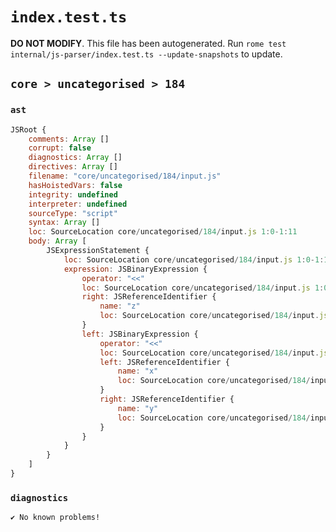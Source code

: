 # `index.test.ts`

**DO NOT MODIFY**. This file has been autogenerated. Run `rome test internal/js-parser/index.test.ts --update-snapshots` to update.

## `core > uncategorised > 184`

### `ast`

```javascript
JSRoot {
	comments: Array []
	corrupt: false
	diagnostics: Array []
	directives: Array []
	filename: "core/uncategorised/184/input.js"
	hasHoistedVars: false
	integrity: undefined
	interpreter: undefined
	sourceType: "script"
	syntax: Array []
	loc: SourceLocation core/uncategorised/184/input.js 1:0-1:11
	body: Array [
		JSExpressionStatement {
			loc: SourceLocation core/uncategorised/184/input.js 1:0-1:11
			expression: JSBinaryExpression {
				operator: "<<"
				loc: SourceLocation core/uncategorised/184/input.js 1:0-1:11
				right: JSReferenceIdentifier {
					name: "z"
					loc: SourceLocation core/uncategorised/184/input.js 1:10-1:11 (z)
				}
				left: JSBinaryExpression {
					operator: "<<"
					loc: SourceLocation core/uncategorised/184/input.js 1:0-1:6
					left: JSReferenceIdentifier {
						name: "x"
						loc: SourceLocation core/uncategorised/184/input.js 1:0-1:1 (x)
					}
					right: JSReferenceIdentifier {
						name: "y"
						loc: SourceLocation core/uncategorised/184/input.js 1:5-1:6 (y)
					}
				}
			}
		}
	]
}
```

### `diagnostics`

```
✔ No known problems!

```
